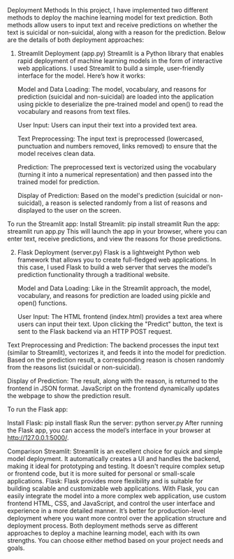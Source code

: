 Deployment Methods
In this project, I have implemented two different methods to deploy the machine learning model for text prediction. Both methods allow users to input text and receive predictions on whether the text is suicidal or non-suicidal, along with a reason for the prediction. Below are the details of both deployment approaches:

1. Streamlit Deployment (app.py)
   Streamlit is a Python library that enables rapid deployment of machine learning models in the form of interactive web applications. I used Streamlit to build a simple, user-friendly interface for the model. Here’s how it works:

   Model and Data Loading: The model, vocabulary, and reasons for prediction (suicidal and non-suicidal) are loaded into the application using pickle to deserialize the pre-trained model and open() to read the vocabulary and reasons from text files.

   User Input: Users can input their text into a provided text area.

   Text Preprocessing: The input text is preprocessed (lowercased, punctuation and numbers removed, links removed) to ensure that the model receives clean data.

   Prediction: The preprocessed text is vectorized using the vocabulary (turning it into a numerical representation) and then passed into the trained model for prediction.

    Display of Prediction: Based on the model's prediction (suicidal or non-suicidal), a reason is selected randomly from a list of reasons and displayed to the user on the screen.

To run the Streamlit app:
Install Streamlit:
pip install streamlit
Run the app:
streamlit run app.py
This will launch the app in your browser, where you can enter text, receive predictions, and view the reasons for those predictions.

2. Flask Deployment (server.py)
   Flask is a lightweight Python web framework that allows you to create full-fledged web applications. In this case, I used Flask to build a web server that serves the model’s prediction functionality through a traditional website.

   Model and Data Loading: Like in the Streamlit approach, the model, vocabulary, and reasons for prediction are loaded using pickle and open() functions.

   User Input: The HTML frontend (index.html) provides a text area where users can input their text. Upon clicking the "Predict" button, the text is sent to the Flask backend via an HTTP POST request.

  Text Preprocessing and Prediction: The backend processes the input text (similar to Streamlit), vectorizes it, and feeds it into the model for prediction. Based on the prediction result, a corresponding reason is chosen randomly from the reasons list (suicidal or non-suicidal).

  Display of Prediction: The result, along with the reason, is returned to the frontend in JSON format. JavaScript on the frontend dynamically updates the webpage to show the prediction result.

To run the Flask app:

Install Flask:
pip install flask
Run the server:
python server.py
After running the Flask app, you can access the model’s interface in your browser at http://127.0.0.1:5000/.

Comparison
Streamlit:
  Streamlit is an excellent choice for quick and simple model deployment.
  It automatically creates a UI and handles the backend, making it ideal for prototyping and testing.
  It doesn't require complex setup or frontend code, but it is more suited for personal or small-scale applications.
Flask:
  Flask provides more flexibility and is suitable for building scalable and customizable web applications.
  With Flask, you can easily integrate the model into a more complex web application, use custom frontend HTML, CSS, and JavaScript, and control the user interface and experience in a more detailed manner.
  It’s better for production-level deployment where you want more control over the application structure and deployment process.
Both deployment methods serve as different approaches to deploy a machine learning model, each with its own strengths. You can choose either method based on your project needs and goals.
